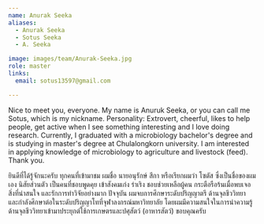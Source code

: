 ```yaml
---
name: Anurak Seeka
aliases:
  - Anurak Seeka
  - Sotus Seeka
  - A. Seeka

image: images/team/Anurak-Seeka.jpg
role: master
links:
  email: sotus13597@gmail.com

---
```


Nice to meet you, everyone. My name is Anuruk Seeka, or you can call me Sotus, which is my nickname. Personality: Extrovert, cheerful, likes to help people, get active when I see something interesting and I love doing research.
Currently, I graduated with a microbiology bachelor's degree and is studying in master's degree at Chulalongkorn university.
I am interested in applying knowledge of microbiology to agriculture and livestock (feed). Thank you.

ยินดีที่ได้รู้จักนะครับ ทุกคนที่เข้ามาชม ผมชื่อ นายอนุรักษ์ สีกา หรือเรียกผมว่า โซตัส ซึ่งเป็นชื่อของผมเอง นิสัยส่วนตัว เป็นคนที่ชอบพูดคุย เข้าสังคมเก่ง ร่าเริง ชอบช่วยเหลือผู้คน กระตือรือร้นเมื่อพบเจอสิ่งที่น่าสนใจ และรักการทำวิจัยอย่างมาก
ปัจจุบัน ผมจบการศึกษาระดับปริญญาตรี ด้านจุลชีววิทยา และกำลังศึกษาต่อในระดับปริญญาโทที่จุฬาลงกรณ์มหาวิทยาลัย โดยผมมีความสนใจในการนำความรู้ด้านจุลชีววิทยาเข้ามาประยุกต์ใช้การเกษตรและปศุสัตว์ (อาหารสัตว์) ขอบคุณครับ
